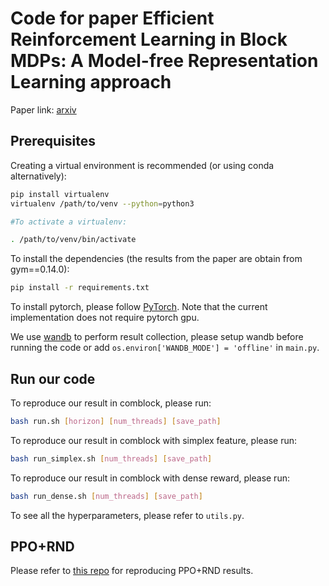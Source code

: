 # Code for paper Efficient Reinforcement Learning in Block MDPs: A Model-free Representation Learning approach
Paper link: [arxiv](https:yudasong.github.io)

## Prerequisites

Creating a virtual environment is recommended (or using conda alternatively):
```bash
pip install virtualenv
virtualenv /path/to/venv --python=python3

#To activate a virtualenv: 

. /path/to/venv/bin/activate
```

To install the dependencies (the results from the paper are obtain from gym==0.14.0):
``` bash
pip install -r requirements.txt
```

To install pytorch, please follow [PyTorch](http://pytorch.org/). Note that the current implementation does not require pytorch gpu.

We use [wandb](https://wandb.ai/home) to perform result collection, please setup wandb before running the code or add `os.environ['WANDB_MODE'] = 'offline'` in `main.py`.

## Run our code

To reproduce our result in comblock, please run:
```bash
bash run.sh [horizon] [num_threads] [save_path]
```

To reproduce our result in comblock with simplex feature, please run:
```bash
bash run_simplex.sh [num_threads] [save_path]
```

To reproduce our result in comblock with dense reward, please run:
```bash
bash run_dense.sh [num_threads] [save_path]
```

To see all the hyperparameters, please refer to `utils.py`.


## PPO+RND

Please refer to [this repo](https://github.com/yudasong/PCPG) for reproducing PPO+RND results.